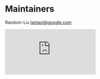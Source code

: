 # Maintainers

Random-Liu <lantaol@google.com>


[![Analytics](https://kubernetes-site.appspot.com/UA-36037335-10/GitHub/cluster/addons/node-problem-detector/MAINTAINERS.md?pixel)]()
